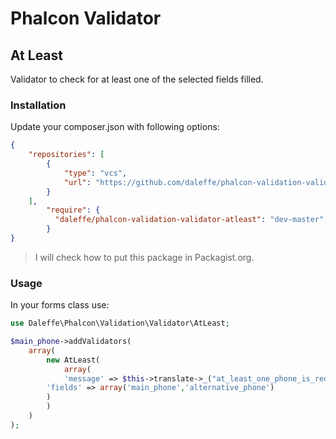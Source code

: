 # Phalcon Validator
## At Least
Validator to check for at least one of the selected fields filled.

### Installation
Update your composer.json with following options:
```json
{
	"repositories": [
		{
			"type": "vcs",
			"url": "https://github.com/daleffe/phalcon-validation-validator-atleast"
		}
	],
        "require": {
		  "daleffe/phalcon-validation-validator-atleast": "dev-master",
    	}
}
```
> I will check how to put this package in Packagist.org.

### Usage
In your forms class use:
``` php
use Daleffe\Phalcon\Validation\Validator\AtLeast;

$main_phone->addValidators(
    array(
        new AtLeast(
            array(
	        'message' => $this->translate->_("at_least_one_phone_is_required"), 
		'fields' => array('main_phone','alternative_phone')
	    )
        )
    )
);
